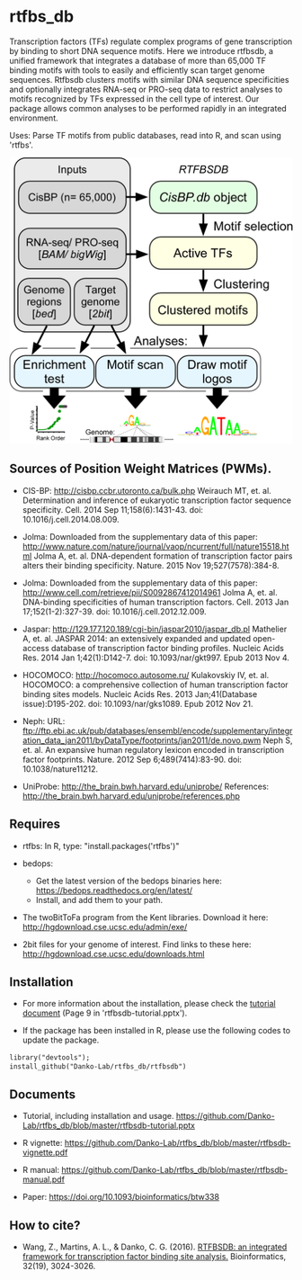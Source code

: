 rtfbs_db
========

Transcription factors (TFs) regulate complex programs of gene transcription by binding to short DNA sequence motifs. Here we introduce rtfbsdb, a unified framework that integrates a database of more than 65,000 TF binding motifs with tools to easily and efficiently scan target genome sequences. Rtfbsdb clusters motifs with similar DNA sequence specificities and optionally integrates RNA-seq or PRO-seq data to restrict analyses to motifs recognized by TFs expressed in the cell type of interest.  Our package allows common analyses to be performed rapidly in an integrated environment.  

Uses: Parse TF motifs from public databases, read into R, and scan using 'rtfbs'.

<img src="img/FIG1.png">

Sources of Position Weight Matrices (PWMs).
-------------------------------------------

* CIS-BP: http://cisbp.ccbr.utoronto.ca/bulk.php
	Weirauch MT, et. al. Determination and inference of eukaryotic transcription factor sequence specificity. Cell. 2014 Sep 11;158(6):1431-43. doi: 10.1016/j.cell.2014.08.009.

* Jolma: Downloaded from the supplementary data of this paper: http://www.nature.com/nature/journal/vaop/ncurrent/full/nature15518.html
	Jolma A, et. al. DNA-dependent formation of transcription factor pairs alters their binding specificity.  Nature.  2015 Nov 19;527(7578):384-8.

* Jolma: Downloaded from the supplementary data of this paper: http://www.cell.com/retrieve/pii/S0092867412014961
	Jolma A, et. al.  DNA-binding specificities of human transcription factors. Cell. 2013 Jan 17;152(1-2):327-39. doi: 10.1016/j.cell.2012.12.009. 

* Jaspar: http://129.177.120.189/cgi-bin/jaspar2010/jaspar_db.pl
	Mathelier A, et. al. JASPAR 2014: an extensively expanded and updated open-access database of transcription factor binding profiles. Nucleic Acids Res. 2014 Jan 1;42(1):D142-7. doi: 10.1093/nar/gkt997. Epub 2013 Nov 4.

* HOCOMOCO: http://hocomoco.autosome.ru/
	Kulakovskiy IV, et. al. HOCOMOCO: a comprehensive collection of human transcription factor binding sites models. Nucleic Acids Res. 2013 Jan;41(Database issue):D195-202. doi: 10.1093/nar/gks1089. Epub 2012 Nov 21.

* Neph: URL: ftp://ftp.ebi.ac.uk/pub/databases/ensembl/encode/supplementary/integration_data_jan2011/byDataType/footprints/jan2011/de.novo.pwm 
	Neph S, et. al. An expansive human regulatory lexicon encoded in transcription factor footprints. Nature. 2012 Sep 6;489(7414):83-90. doi: 10.1038/nature11212.

* UniProbe: http://the_brain.bwh.harvard.edu/uniprobe/
	References: http://the_brain.bwh.harvard.edu/uniprobe/references.php

Requires
--------

* rtfbs: In R, type: "install.packages('rtfbs')"

* bedops:
	* Get the latest version of the bedops binaries here: https://bedops.readthedocs.org/en/latest/
	* Install, and add them to your path.

* The twoBitToFa program from the Kent libraries.  Download it here: http://hgdownload.cse.ucsc.edu/admin/exe/

* 2bit files for your genome of interest.  Find links to these here: http://hgdownload.cse.ucsc.edu/downloads.html

Installation
--------

* For more information about the installation, please check the [tutorial document](https://github.com/Danko-Lab/rtfbs_db/blob/master/rtfbsdb-tutorial.pptx) (Page 9 in 'rtfbsdb-tutorial.pptx').

* If the package has been installed in R, please use the following codes to update the package. 

```````
library("devtools");
install_github("Danko-Lab/rtfbs_db/rtfbsdb")
```````

Documents
----------
* Tutorial, including installation and usage. 
https://github.com/Danko-Lab/rtfbs_db/blob/master/rtfbsdb-tutorial.pptx

* R vignette:
https://github.com/Danko-Lab/rtfbs_db/blob/master/rtfbsdb-vignette.pdf

* R manual:
https://github.com/Danko-Lab/rtfbs_db/blob/master/rtfbsdb-manual.pdf 	

* Paper:
https://doi.org/10.1093/bioinformatics/btw338	

How to cite?
-----------

* Wang, Z., Martins, A. L., & Danko, C. G. (2016). [RTFBSDB: an integrated framework for transcription factor binding site analysis.](https://doi.org/10.1093/bioinformatics/btw338) Bioinformatics, 32(19), 3024-3026.

